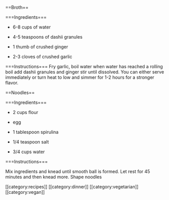 ==Broth==

===Ingredients===

* 6-8 cups of water

* 4-5 teaspoons of dashii granules 

* 1 thumb of crushed ginger

* 2-3 cloves of crushed garlic

===Instructions===
Fry garlic, boil water when water has reached a rolling boil add dashii granules and  ginger stir until dissolved. You can either serve immediately or turn heat to low and simmer for 1-2 hours for a stronger flavor.

==Noodles==

===Ingredients===

* 2 cups flour
 
* egg

* 1 tablespoon spirulina

* 1/4 teaspoon salt

* 3/4 cups water

===Instructions===

Mix ingredients and knead until smooth ball is formed. Let rest for 45 minutes and then knead more. Shape noodles

[[category:recipes]] [[category:dinner]] [[category:vegetarian]] [[category:vegan]]
